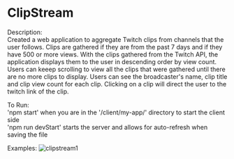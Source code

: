 ﻿# ClipStream

Description: <br/>
   Created a web application to aggregate Twitch clips from channels that the user follows. 
   Clips are gathered if they are from the past 7 days and if they have 500 or more views. 
   With the clips gathered from the Twitch API, the application displays them to the user
   in descending order by view count. Users can keeep scrolling to view all the clips that were
   gathered until there are no more clips to display. Users can see the broadcaster's name,
   clip title and clip view count for each clip. Clicking on a clip will direct the user to 
   the twitch link of the clip. <br/>
 
To Run: <br/>
'npm start' when you are in the '/client/my-app/' directory to start the client side <br/>
'npm run devStart' starts the server and allows for auto-refresh when saving the file <br/>

Examples:
![clipstream1](https://github.com/michaelvong/ClipStream/assets/72327548/f2202893-9ab1-4206-8b2f-f171d9e49509)

